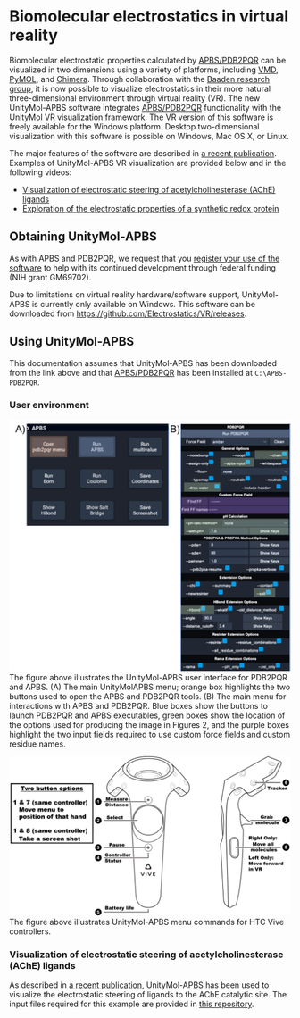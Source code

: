 # Biomolecular electrostatics in virtual reality

Biomolecular electrostatic properties calculated by [APBS/PDB2PQR](http://www.poissonboltzmann.org/) can be visualized in two dimensions using a variety of platforms, including [VMD](https://www.ks.uiuc.edu/Research/vmd/), [PyMOL](https://pymol.org/), and [Chimera](https://www.cgl.ucsf.edu/chimera/).
Through collaboration with the [Baaden research group](http://www.baaden.ibpc.fr/), it is now possible to visualize electrostatics in their more natural three-dimensional environment through virtual reality (VR).
The new UnityMol-APBS software integrates [APBS/PDB2PQR](http://www.poissonboltzmann.org/) functionality with the UnityMol VR visualization framework. 
The VR version of this software is freely available for the Windows platform.
Desktop two-dimensional visualization with this software is possible on Windows, Mac OS X, or Linux.

The major features of the software are described in [a recent publication](https://arxiv.org/abs/1908.11261).
Examples of UnityMol-APBS VR visualization are provided below and in the following videos:

* [Visualization of electrostatic steering of acetylcholinesterase (AChE) ligands](https://www.youtube.com/watch?v=-SfzQ97h4O0)
* [Exploration of the electrostatic properties of a synthetic redox protein](https://www.youtube.com/watch?v=5J8qq7r_gos)

## Obtaining UnityMol-APBS

As with APBS and PDB2PQR, we request that you [register your use of the software](http://eepurl.com/by4eQr) to help with its continued development through federal funding (NIH grant GM69702).

Due to limitations on virtual reality hardware/software support, UnityMol-APBS is currently only available on Windows.
This software can be downloaded from https://github.com/Electrostatics/VR/releases.

## Using UnityMol-APBS

This documentation assumes that UnityMol-APBS has been downloaded from the link above and that [APBS/PDB2PQR](http://www.poissonboltzmann.org/) has been installed at `C:\APBS-PDB2PQR`.


### User environment

![UnityMol-APBS UI](images/UI.png)
The figure above illustrates the UnityMol-APBS user interface for PDB2PQR and APBS. (A) The main UnityMolAPBS menu; orange box highlights the two buttons used to open the APBS and PDB2PQR tools. (B) The main menu for interactions with APBS and PDB2PQR. Blue boxes show the
buttons to launch PDB2PQR and APBS executables, green boxes show the location of the options used for producing the image in Figures 2, and the purple boxes highlight the two input fields required to use custom force fields and custom residue names.

![UnityMol-APBS HTC Vive control](images/MenuCommands.png)
The figure above illustrates UnityMol-APBS menu commands for HTC Vive controllers.

### Visualization of electrostatic steering of acetylcholinesterase (AChE) ligands

As described in [a recent publication](https://arxiv.org/abs/1908.11261), UnityMol-APBS has been used to visualize the electrostatic steering of ligands to the AChE catalytic site.
The input files required for this example are provided in [this repository](examples/AChE/).